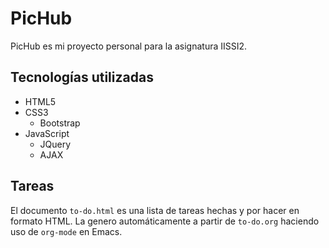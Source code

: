 # PicHub
PicHub es mi proyecto personal para la asignatura IISSI2.

## Tecnologías utilizadas
 - HTML5
 - CSS3
   - Bootstrap
 - JavaScript
   - JQuery
   - AJAX
## Tareas
El documento `to-do.html` es una lista de tareas hechas y por hacer en formato HTML. La genero automáticamente a partir de `to-do.org` haciendo uso de `org-mode` en Emacs.
